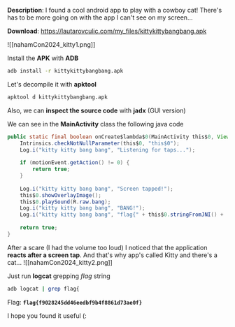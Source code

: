 **Description**: I found a cool android app to play with a cowboy cat! There's has to be more going on with the app I can't see on my screen...

**Download**: https://lautarovculic.com/my_files/kittykittybangbang.apk

![[nahamCon2024_kitty1.png]]

Install the **APK** with **ADB**
```bash
adb install -r kittykittybangbang.apk
```

Let's decompile it with **apktool**
```bash
apktool d kittykittybangbang.apk
```
Also, we can **inspect the source code** with **jadx** (GUI version)

We can see in the **MainActivity** class the following java code
```java
public static final boolean onCreate$lambda$0(MainActivity this$0, View view, MotionEvent motionEvent) {
    Intrinsics.checkNotNullParameter(this$0, "this$0");
    Log.i("kitty kitty bang bang", "Listening for taps...");
    
    if (motionEvent.getAction() != 0) {
        return true;
    }
    
    Log.i("kitty kitty bang bang", "Screen tapped!");
    this$0.showOverlayImage();
    this$0.playSound(R.raw.bang);
    Log.i("kitty kitty bang bang", "BANG!");
    Log.i("kitty kitty bang bang", "flag{" + this$0.stringFromJNI() + '}');
    
    return true;
}
```

After a scare (I had the volume too loud) I noticed that the application **reacts after a screen tap**.
And that's why app's called Kitty and there's a cat...
![[nahamCon2024_kitty2.png]]

Just run **logcat** grepping *flag* string
```bash
adb logcat | grep flag{
```

Flag: **`flag{f9028245dd46eedbf9b4f8861d73ae0f}`**

I hope you found it useful (: